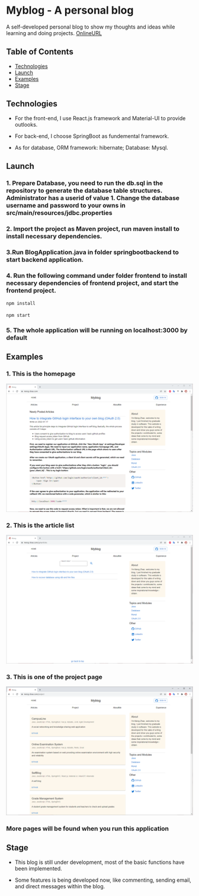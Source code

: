 # Myblog - A personal blog
A self-developed personal blog to show my thoughts and ideas while learning and doing projects.
[OnlineURL](https://www.meng-zhao.com)

## Table of Contents
* [Technologies](#technologies)
* [Launch](#launch)
* [Examples](#examples)
* [Stage](#stage)

## Technologies
* For the front-end, I use React.js framework and Material-UI to provide outlooks.

* For back-end, I choose SpringBoot as fundemental framework.

* As for database, ORM framework: hibernate; Database: Mysql.

## Launch
### 1. Prepare Database, you need to run the db.sql in the repository to generate the database table structures. Administrator has a userid of value 1. Change the database username and password to your owns in src/main/resources/jdbc.properties

### 2. Import the project as Maven project, run maven install to install necessary dependencies.

### 3.Run BlogApplication.java in folder springbootbackend to start backend application. 

### 4. Run the following command under folder frontend to install necessary dependencies of frontend project, and start the frontend project.
```
npm install

npm start
```

### 5. The whole application will be running on localhost:3000 by default

## Examples

### 1. This is the homepage
![homepage](./img/homepage.png)

### 2. This is the article list
![articles](./img/articles.png)

### 3. This is one of the project page
![module](./img/projects.png)


### More pages will be found when you run this application

## Stage
* This blog is still under development, most of the basic functions have been implemented.

* Some features is being developed now, like commenting, sending email, and direct messages within the blog.